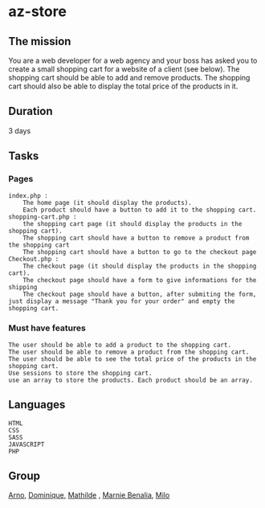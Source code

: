 # az-store

## The mission
You are a web developer for a web agency and your boss has asked you to create a small shopping cart for a website of a client (see below). 
The shopping cart should be able to add and remove products. The shopping cart should also be able to display the total price of the products in it.

## Duration

3 days

## Tasks

### Pages

    index.php :
        The home page (it should display the products).
        Each product should have a button to add it to the shopping cart.
    shopping-cart.php :
        the shopping cart page (it should display the products in the shopping cart).
        The shopping cart should have a button to remove a product from the shopping cart
        The shopping cart should have a button to go to the checkout page
    Checkout.php :
        The checkout page (it should display the products in the shopping cart).
        The checkout page should have a form to give informations for the shipping
        The checkout page should have a button, after submiting the form, just display a message "Thank you for your order" and empty the shopping cart.

### Must have features


    The user should be able to add a product to the shopping cart.
    The user should be able to remove a product from the shopping cart.
    The user should be able to see the total price of the products in the shopping cart.
    Use sessions to store the shopping cart.
    use an array to store the products. Each product should be an array.


## Languages

    HTML
    CSS
    SASS
    JAVASCRIPT
    PHP

## Group

[Arno](https://github.com/voltsn), [Dominique](https://github.com/DCoppee), [Mathilde](https://github.com/MathildeCornelis) , [Marnie Benalia](https://github.com/MarnieBenalia), [Milo](https://github.com/Milo-star)
